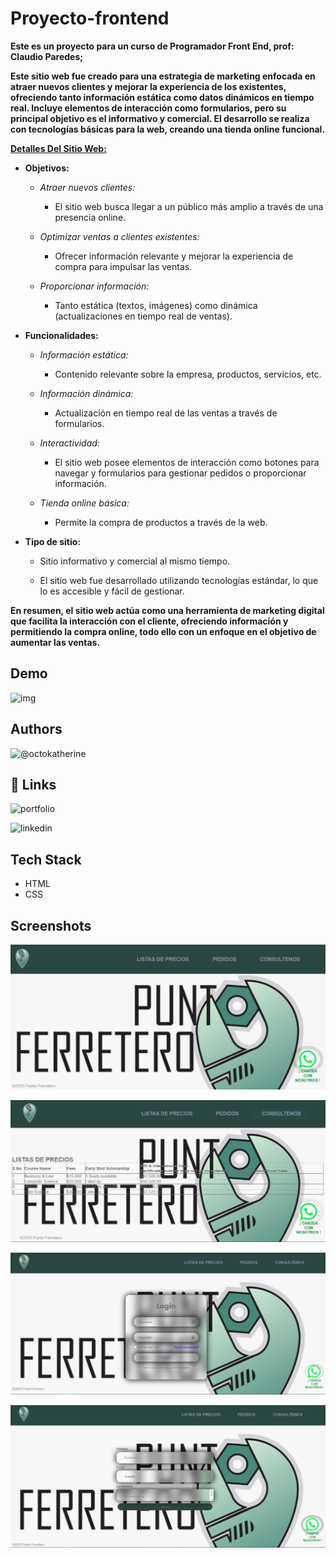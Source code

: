 # Proyecto-frontend

**Este es un proyecto para un curso de Programador Front End, prof: Claudio Paredes;**

**Este sitio web fue creado para una estrategia de marketing enfocada en atraer nuevos clientes y mejorar la experiencia de los existentes, ofreciendo tanto información estática como datos dinámicos en tiempo real. Incluye elementos de interacción como formularios, pero su principal objetivo es el informativo y comercial. El desarrollo se realiza con tecnologías básicas para la web, creando una tienda online funcional.**

<ins>**Detalles Del Sitio Web:**</ins>

- **Objetivos:**

  - _Atraer nuevos clientes:_

    - El sitio web busca llegar a un público más amplio a través de una presencia online.

  - _Optimizar ventas a clientes existentes:_

    - Ofrecer información relevante y mejorar la experiencia de compra para impulsar las ventas.

  - _Proporcionar información:_

    - Tanto estática (textos, imágenes) como dinámica (actualizaciones en tiempo real de ventas).

- **Funcionalidades:**

  - _Información estática:_

    - Contenido relevante sobre la empresa, productos, servicios, etc.

  - _Información dinámica:_

    - Actualización en tiempo real de las ventas a través de formularios.

  - _Interactividad:_

    - El sitio web posee elementos de interacción como botones para navegar y formularios para gestionar pedidos o proporcionar información.

  - _Tienda online básica:_

    - Permite la compra de productos a través de la web.

- **Tipo de sitio:**

  - Sitio informativo y comercial al mismo tiempo.

  - El sitio web fue desarrollado utilizando tecnologías estándar, lo que lo es accesible y fácil de gestionar.

**En resumen, el sitio web actúa como una herramienta de marketing digital que facilita la interacción con el cliente, ofreciendo información y permitiendo la compra online, todo ello con un enfoque en el objetivo de aumentar las ventas.**

## Demo

![img](/img/punto-ferretero-icon.svghttps://htmlpreview.github.io/?https://github.com/lucho-39/proyecto-frontend/blob/main/index.html)

## Authors

![@octokatherine](https://github.com/lucho-39)

## 🔗 Links

![portfolio](https://img.shields.io/badge/my_portfolio-000?style=for-the-badge&logo=ko-fi&logoColor=whitehttps://htmlpreview.github.io/?https://github.com/lucho-39/portfolio/blob/main/index.html)

![linkedin](https://img.shields.io/badge/linkedin-0A66C2?style=for-the-badge&logo=linkedin&logoColor=whitehttps://www.linkedin.com/in/luciano-santa-cruz-70aa40139/)

## Tech Stack

- HTML
- CSS

## Screenshots

![App Screenshot](/img/captu/CapturaU.PNG)

![App Screenshot](/img/captu/CapturaDo.PNG)

![App Screenshot](/img/captu/CapturaTr.PNG)

![App Screenshot](/img/captu/CapturaCu.PNG)
